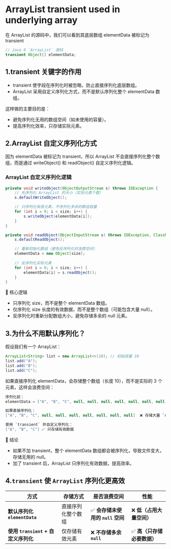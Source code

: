 # ArrayList transient used in underlying array

在 ArrayList 的源码中，我们可以看到其底层数组 elementData 被标记为 transient

```java
// Java 8 `ArrayList` 源码
transient Object[] elementData;
```

## 1.transient 关键字的作用

* transient 使字段在序列化时被忽略，防止直接序列化底层数组。
* ArrayList 采用自定义序列化方式，而不是默认序列化整个 elementData 数组。

这样做的主要目的是：

* 避免序列化无用的数组空间（如未使用的容量）。
* 提高序列化效率，只存储实际元素。

## 2.ArrayList 自定义序列化方式

因为 elementData 被标记为 transient，所以 ArrayList 不会直接序列化整个数组，而是通过 writeObject() 和 readObject() 自定义序列化逻辑。

### ArrayList 自定义序列化逻辑

```java
private void writeObject(ObjectOutputStream s) throws IOException {
    // 先序列化 ArrayList 的大小（实际元素个数）
    s.defaultWriteObject();

    // 只序列化有效元素，不序列化多余的数组容量
    for (int i = 0; i < size; i++) {
        s.writeObject(elementData[i]);
    }
}

private void readObject(ObjectInputStream s) throws IOException, ClassNotFoundException {
    s.defaultReadObject();

    // 重新初始化数组（避免反序列化时浪费空间）
    elementData = new Object[size];
    
    // 反序列化实际元素
    for (int i = 0; i < size; i++) {
        elementData[i] = s.readObject();
    }
}
```

📌 核心逻辑

* 只序列化 size，而不是整个 elementData 数组。
* 仅序列化 size 长度的有效数据，而不是整个数组（可能包含大量 null）。
* 反序列化时重新分配数组大小，避免存储多余的 null 元素。

## 3.为什么不用默认序列化？

假设我们有一个 ArrayList：

```java
ArrayList<String> list = new ArrayList<>(10); // 初始容量 10
list.add("A");
list.add("B");
list.add("C");
```

如果直接序列化 elementData，会存储整个数组（长度 10），而不是实际的 3 个元素，这样会浪费空间：

```java
序列化前：
elementData = ["A", "B", "C", null, null, null, null, null, null, null]

如果直接序列化：
["A", "B", "C", null, null, null, null, null, null, null]  ❌ 存储大量 `null`

使用 `transient` 并自定义序列化：
["A", "B", "C"] ✅ 只存储有效数据
```

📌 结论

* 如果不加 transient，整个 elementData 数组都会被序列化，导致文件变大，存储无用的 null。
* 加了 transient 后，ArrayList 只序列化有效数据，提高效率。

## &#x20;4.`transient` 使 `ArrayList` 序列化更高效

| **方式**                      | **存储方式**  | **是否浪费空间**              | **性能**           |
| --------------------------- | --------- | ----------------------- | ---------------- |
| **默认序列化 `elementData`**     | 直接序列化整个数组 | ✅ **会存储未使用的 `null` 空间** | ❌ **低（占用大量空间）**  |
| **使用 `transient` + 自定义序列化** | 仅存储有效元素   | ❌ **不存储多余 `null`**      | ✅ **高（只存储必要数据）** |

##

